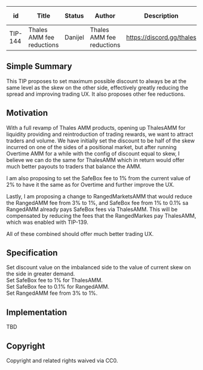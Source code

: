 | id | Title | Status | Author | Description | Discussions to | Created |
| ----------- | ----------- | ----------- | ----------- | ----------- | ----------- | ----------- |
| TIP-144 | Thales AMM fee reductions| Danijel | Thales AMM fee reductions | https://discord.gg/thales | 2023-05-16

## Simple Summary

This TIP proposes to set maximum possible discount to always be at the same level as the skew on the other side, effectively greatly reducing the spread and improving trading UX.  It also proposes other fee reductions.

## Motivation

With a full revamp of Thales AMM products, opening up ThalesAMM for liquidity providing and reintroduction of trading rewards, we want to attract traders and volume. We have initially set the discount to be half of the skew incurred on one of the sides of a positional market, but after running Overtime AMM for a while with the config of discount equal to skew, I believe we can do the same for ThalesAMM which in return would offer much better payouts to traders that balance the AMM.  

I am also proposing to set the SafeBox fee to 1% from the current value of 2% to have it the same as for Overtime and further improve the UX. 

Lastly, I am proposing a change to RangedMarketsAMM that would reduce the RangedAMM fee from 3% to 1%, and SafeBox fee from 1% to 0.1% sa RangedAMM already pays SafeBox fees via ThalesAMM. This will be compensated by reducing the fees that the RangedMarkes pay ThalesAMM, which was enabled with TIP-139.  

All of these combined should offer much better trading UX.
  
## Specification

Set discount value on the imbalanced side to the value of current skew on the side in greater demand.  
Set SafeBox fee to 1% for ThalesAMM.  
Set SafeBox fee to 0.1% for RangedAMM.  
Set RangedAMM fee from 3% to 1%.

## Implementation
TBD

## Copyright

Copyright and related rights waived via CC0.


